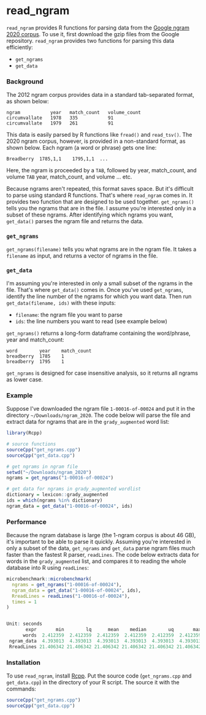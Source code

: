 # read_ngram

`read_ngram` provides R functions for parsing data from the [Google ngram 2020 corpus](http://storage.googleapis.com/books/ngrams/books/datasetsv3.html). To use it, first download the gzip files from the Google repository. `read_ngram` provides two functions for parsing this data efficiently:

* `get_ngrams`
* `get_data`

### Background

The 2012 ngram corpus provides data in a standard tab-separated format, as shown below:

```
ngram           year   match_count   volume_count
circumvallate   1978   335           91
circumvallate   1979   261           91
```

This data is easily parsed by R functions like `fread()` and `read_tsv()`. The 2020 ngram corpus, however, is provided in a non-standard format, as shown below. Each ngram (a word or phrase) gets one line:

```
Breadberry  1785,1,1    1795,1,1  ...
```

Here, the ngram is proceeded by a `TAB`, followed by year, match_count, and volume `TAB` year, match_count, and volume ... etc. 

Because ngrams aren't repeated, this format saves space. But it's difficult to parse using standard R functions. That's where `read_ngram` comes in. It provides two function that are designed to be used together. `get_ngrams()` tells you the ngrams that are in the file. I assume you're interested only in a subset of these ngrams. After identifying which ngrams you want, `get_data()` parses the ngram file and returns the data. 


### `get_ngrams`

`get_ngrams(filename)` tells you what ngrams are in the ngram file. It takes a `filename` as input, and returns a vector of ngrams in the file.


### `get_data`

I'm assuming you're interested in only a small subset of the ngrams in the  file. That's where `get_data()` comes in. Once you've used `get_ngrams`, identify the line number of the ngrams for which you want data. Then run `get_data(filename, ids)` with these inputs:

*  `filename`: the ngram file you want to parse
* `ids`: the line numbers you want to read (see example below)

`get_ngrams()` returns a long-form dataframe containing the word/phrase, year and match_count:


```
word        year    match_count
breadberry  1785    1
breadberry  1795    1
```

`get_ngrams` is designed for case insensitive analysis, so it returns all ngrams as lower case.


### Example

Suppose I've downloaded the ngram file `1-00016-of-00024` and put it in the directory `~/Downloads/ngram_2020`. The code below will parse the file and extract data for ngrams that are in the `grady_augmented` word list:

```R
library(Rcpp)

# source functions
sourceCpp("get_ngrams.cpp")
sourceCpp("get_data.cpp")

# get ngrams in ngram file
setwd("~/Downloads/ngram_2020")
ngrams = get_ngrams("1-00016-of-00024")

# get data for ngrams in grady_augmented wordlist
dictionary = lexicon::grady_augmented
ids = which(ngrams %in% dictionary)
ngram_data = get_data("1-00016-of-00024", ids)
```


### Performance

Because the ngram database is large (the 1-ngram corpus is about 46 GB), it's important to be able to parse it quickly. Assuming you're interested in only a subset of the data, `get_ngrams` and `get_data` parse ngram files much faster than the fastest R parser, `readLines`. The code below extracts data for words in the `grady_augmented` list, and compares it to reading the whole database into R using `readLines`:


```R
microbenchmark::microbenchmark(
  ngrams = get_ngrams("1-00016-of-00024"),
  ngram_data = get_data("1-00016-of-00024", ids),
  RreadLines = readLines("1-00016-of-00024"),
  times = 1
)


Unit: seconds
       expr       min        lq      mean    median        uq       max neval
      words  2.412359  2.412359  2.412359  2.412359  2.412359  2.412359     1
 ngram_data  4.393013  4.393013  4.393013  4.393013  4.393013  4.393013     1
 RreadLines 21.406342 21.406342 21.406342 21.406342 21.406342 21.406342     1

```

### Installation

To use `read_ngram`, install [Rcpp](https://cran.r-project.org/web/packages/Rcpp/index.html). Put the source code (`get_ngrams.cpp` and `get_data.cpp`) in the directory of your R script. The source it with the commands:

```R
sourceCpp("get_ngrams.cpp")
sourceCpp("get_data.cpp")
```


